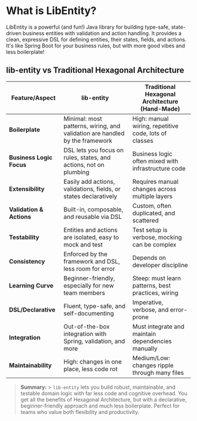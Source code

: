 # What is LibEntity?

LibEntity is a powerful (and fun!) Java library for building type-safe, state-driven business entities with validation and action handling. It provides a clean, expressive DSL for defining entities, their states, fields, and actions. It's like Spring Boot for your business rules, but with more good vibes and less boilerplate!

## lib-entity vs Traditional Hexagonal Architecture

| Feature/Aspect           | lib-entity                                                                  | Traditional Hexagonal Architecture (Hand-Made)        |
| ------------------------ | --------------------------------------------------------------------------- | ----------------------------------------------------- |
| **Boilerplate**          | Minimal: most patterns, wiring, and validation are handled by the framework | High: manual wiring, repetitive code, lots of classes |
| **Business Logic Focus** | DSL lets you focus on rules, states, and actions, not on plumbing           | Business logic often mixed with infrastructure code   |
| **Extensibility**        | Easily add actions, validations, fields, or states declaratively            | Requires manual changes across multiple layers        |
| **Validation & Actions** | Built-in, composable, and reusable via DSL                                  | Custom, often duplicated, and scattered               |
| **Testability**          | Entities and actions are isolated, easy to mock and test                    | Test setup is verbose, mocking can be complex         |
| **Consistency**          | Enforced by the framework and DSL, less room for error                      | Depends on developer discipline                       |
| **Learning Curve**       | Beginner-friendly, especially for new team members                          | Steep: must learn patterns, best practices, wiring    |
| **DSL/Declarative**      | Fluent, type-safe, and self-documenting                                     | Imperative, verbose, and error-prone                  |
| **Integration**          | Out-of-the-box integration with Spring, validation, and more                | Must integrate and maintain dependencies manually     |
| **Maintainability**      | High: changes in one place, less code rot                                   | Medium/Low: changes ripple through many files         |

> **Summary:** > `lib-entity` lets you build robust, maintainable, and testable domain logic with far less code and cognitive overhead. You get all the benefits of Hexagonal Architecture, but with a declarative, beginner-friendly approach and much less boilerplate. Perfect for teams who value both flexibility and productivity.
